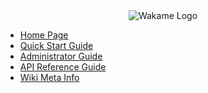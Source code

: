 <div align="center">
<img src="http://sphughes.github.io/wakame-vdc/img/wakame-logo-140.png" alt="Wakame Logo" />
</div>

  
- [Home Page](wiki/Home)  
- [Quick Start Guide](wiki/Quick-Start)  
- [Administrator Guide](wiki/Administrator-Guide)  
- [API Reference Guide](wiki/API-Reference)  
- [Wiki Meta Info](wiki/Meta) 